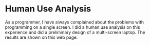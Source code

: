 Human Use Analysis
===========

As a programmer, I have always complained about the problems with programming on a single screen. I did a human use analysis on this experience and did a preliminary design of a multi-screen laptop. The results are shown on this web page.
